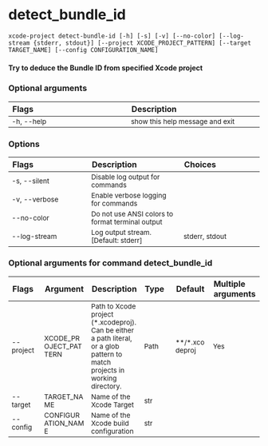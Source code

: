 
detect_bundle_id
================
<style> td { font-size: 85%; word-break: break-word; width: 16%;} table { width:100%; border-spacing: 1px;}</style>

``xcode-project detect-bundle-id [-h] [-s] [-v] [--no-color] [--log-stream {stderr, stdout}] [--project XCODE_PROJECT_PATTERN] [--target TARGET_NAME] [--config CONFIGURATION_NAME] ``
#### Try to deduce the Bundle ID from specified Xcode project

### Optional arguments

|Flags|Description|
| :--- | :--- |
|-h, --help|show this help message and exit|

### Options

|Flags|Description|Choices|
| :--- | :--- | :--- |
|-s, --silent|Disable log output for commands||
|-v, --verbose|Enable verbose logging for commands||
|--no-color|Do not use ANSI colors to format terminal output||
|--log-stream|Log output stream. [Default: stderr]|stderr, stdout|

### Optional arguments for command detect_bundle_id

|Flags|Argument|Description|Type|Default|Multiple arguments|
| :--- | :--- | :--- | :--- | :--- | :--- |
|--project|XCODE_PROJECT_PATTERN|Path to Xcode project (*.xcodeproj). Can be either a path literal, or a glob pattern to match projects in working directory.|Path|**/*.xcodeproj|Yes|
|--target|TARGET_NAME|Name of the Xcode Target|str|||
|--config|CONFIGURATION_NAME|Name of the Xcode build configuration|str|||
